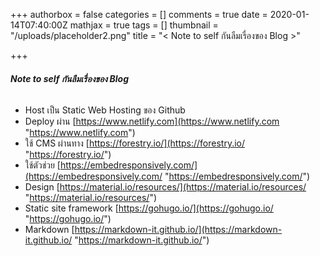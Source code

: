 +++
authorbox = false
categories = []
comments = true
date = 2020-01-14T07:40:00Z
mathjax = true
tags = []
thumbnail = "/uploads/placeholder2.png"
title = "< Note to self กันลืมเรื่องของ Blog >"

+++
###### **Note to self กันลืมเรื่องของ Blog**

* Host เป็น Static Web Hosting ของ Github
* Deploy ผ่าน [https://www.netlify.com](https://www.netlify.com "https://www.netlify.com")
* ใช้ CMS ผ่านทาง [https://forestry.io/](https://forestry.io/ "https://forestry.io/")
* ใช้ตัวช่วย [https://embedresponsively.com/](https://embedresponsively.com/ "https://embedresponsively.com/")
* Design [https://material.io/resources/](https://material.io/resources/ "https://material.io/resources/")
* Static site framework [https://gohugo.io/](https://gohugo.io/ "https://gohugo.io/")
* Markdown [https://markdown-it.github.io/](https://markdown-it.github.io/ "https://markdown-it.github.io/")